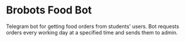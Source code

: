 # Brobots Food Bot

Telegram bot for getting food orders from students' users. Bot requests orders every working day at a specified time and sends them to admin.
